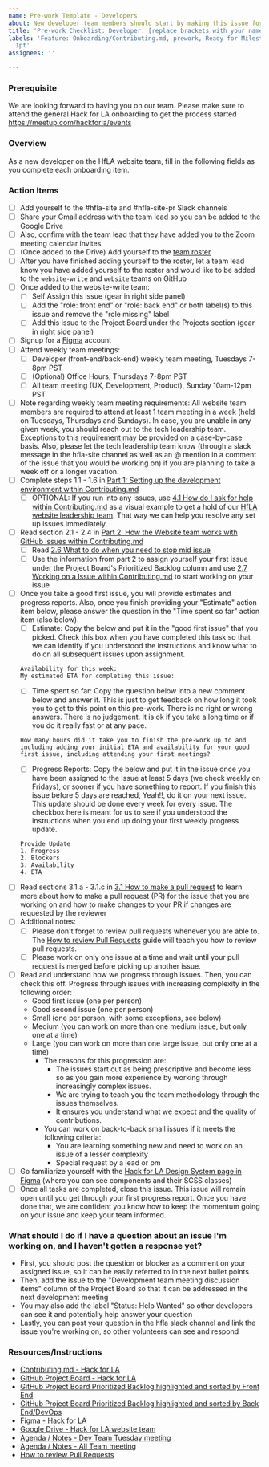 ```yaml
---
name: Pre-work Template - Developers
about: New developer team members should start by making this issue for themselves
title: 'Pre-work Checklist: Developer: [replace brackets with your name]'
labels: 'Feature: Onboarding/Contributing.md, prework, Ready for Milestone, size:
  1pt'
assignees: ''

---
```


### Prerequisite
We are looking forward to having you on our team. Please make sure to attend the general Hack for LA onboarding to get the process started https://meetup.com/hackforla/events

### Overview
As a new developer on the HfLA website team, fill in the following fields as you complete each onboarding item.

### Action Items
- [ ] Add yourself to the #hfla-site and #hfla-site-pr Slack channels
- [ ] Share your Gmail address with the team lead so you can be added to the Google Drive
- [ ] Also, confirm with the team lead that they have added you to the Zoom meeting calendar invites
- [ ] (Once added to the Drive) Add yourself to the [team roster](https://docs.google.com/spreadsheets/d/11u71eT-rZTKvVP8Yj_1rKxf2V45GCaFz4AXA7tS_asM/edit#gid=0)
- [ ] After you have finished adding yourself to the roster, let a team lead know you have added yourself to the roster and would like to be added to the `website-write` and `website` teams on GitHub
- [ ] Once added to the website-write team:
  - [ ] Self Assign this issue (gear in right side panel)
  - [ ] Add the "role: front end" or "role: back end" or both label(s) to this issue and remove the "role missing" label
  - [ ] Add this issue to the Project Board under the Projects section (gear in right side panel)
- [ ] Signup for a [Figma](https://Figma.com) account
- [ ] Attend weekly team meetings:
  - [ ] Developer (front-end/back-end) weekly team meeting, Tuesdays 7-8pm PST
  - [ ] (Optional) Office Hours, Thursdays 7-8pm PST
  - [ ] All team meeting (UX, Development, Product), Sunday 10am-12pm PST
- [ ] Note regarding weekly team meeting requirements: All website team members are required to attend at least 1 team meeting in a week (held on Tuesdays, Thursdays and Sundays). In case, you are unable in any given week, you should reach out to the tech leadership team. Exceptions to this requirement may be provided on a case-by-case basis. Also, please let the tech leadership team know (through a slack message in the hfla-site channel as well as an @ mention in a comment of the issue that you would be working on) if you are planning to take a week off or a longer vacation.
- [ ] Complete steps 1.1 - 1.6 in [Part 1: Setting up the development environment within Contributing.md](https://github.com/hackforla/website/blob/gh-pages/CONTRIBUTING.md#part-1-setting-up-the-development-environment)
  - [ ] OPTIONAL: If you run into any issues, use [4.1 How do I ask for help within Contributing.md](https://github.com/hackforla/website/blob/gh-pages/CONTRIBUTING.md#41-what-do-i-do-if-i-need-help) as a visual example to get a hold of our [HfLA website leadership team](https://github.com/hackforla/website/projects/7#card-69730135). That way we can help you resolve any set up issues immediately.
- [ ] Read section 2.1 - 2.4 in [Part 2: How the Website team works with GitHub issues within Contributing.md](https://github.com/hackforla/website/blob/gh-pages/CONTRIBUTING.md#part-2-how-the-website-team-works-with-github-issues)
  - [ ] Read [2.6 What to do when you need to stop mid issue](https://github.com/hackforla/website/blob/gh-pages/CONTRIBUTING.md#26-what-to-do-when-you-need-to-stop-mid-issue)
  - [ ] Use the information from part 2 to assign yourself your first issue under the Project Board's Prioritized Backlog column and use [2.7 Working on a Issue within Contributing.md](https://github.com/hackforla/website/blob/gh-pages/CONTRIBUTING.md#27-working-on-an-issue) to start working on your issue
- [ ] Once you take a good first issue, you will provide estimates and progress reports. Also, once you finish providing your "Estimate" action item below, please answer the question in the "Time spent so far" action item (also below).
   - [ ] Estimate: Copy the below and put it in the "good first issue" that you picked.
 Check this box when you have completed this task so that we can identify if you understood the instructions and know what to do on all subsequent issues upon assignment.
    ```
   Availability for this week:
   My estimated ETA for completing this issue:
    ```
   - [ ] Time spent so far: Copy the question below into a new comment below and answer it. This is just to get feedback on how long it took you to get to this point on this pre-work. There is no right or wrong answers. There is no judgement. It is ok if you take a long time or if you do it really fast or at any pace.
    ```
    How many hours did it take you to finish the pre-work up to and including adding your initial ETA and availability for your good first issue, including attending your first meetings?
    ```
   - [ ] Progress Reports: Copy the below and put it in the issue once you have been assigned to the issue at least 5 days (we check weekly on Fridays), or sooner if you have something to report.  If you finish this issue before 5 days are reached, Yeah!!, do it on your next issue.  This update should be done every week for every issue.  The checkbox here is meant for us to see if you understood the instructions when you end up doing your first weekly progress update.
    ```
    Provide Update
    1. Progress
    2. Blockers
    3. Availability
    4. ETA
    ```
- [ ] Read sections 3.1.a - 3.1.c in [3.1 How to make a pull request](https://github.com/hackforla/website/blob/2e3c45fede99e61f479548ccca3f0dda83e351db/CONTRIBUTING.md#31-how-to-make-a-pull-request) to learn more about how to make a pull request (PR) for the issue that you are working on and how to make changes to your PR if changes are requested by the reviewer
- [ ] Additional notes:
   - [ ] Please don't forget to review pull requests whenever you are able to.  The [How to review Pull Requests](https://github.com/hackforla/website/wiki/How-to-review-pull-requests) guide will teach you how to review pull requests.
   - [ ] Please work on only one issue at a time and wait until your pull request is merged before picking up another issue.
- [ ] Read and understand how we progress through issues. Then, you can check this off.
Progress through issues with increasing complexity in the following order:
  - Good first issue (one per person)
  - Good second issue (one per person)
  - Small (one per person, with some exceptions, see below)
  - Medium (you can work on more than one medium issue, but only one at a time)
  - Large (you can work on more than one large issue, but only one at a time)
    - The reasons for this progression are:
      - The issues start out as being prescriptive and become less so as you gain more experience by working through increasingly complex issues.
      - We are trying to teach you the team methodology through the issues themselves.
      - It ensures you understand what we expect and the quality of contributions.
    - You can work on back-to-back small issues if it meets the following criteria:
      - You are learning something new and need to work on an issue of a lesser complexity
      - Special request by a lead or pm
- [ ] Go familiarize yourself with the [Hack for LA Design System page in Figma](https://www.figma.com/file/0RRPy1Ph7HafI3qOITg0Mr/Hack-for-LA-Website?node-id=3464%3A3)  (where you can see components and their SCSS classes)
- [ ] Once all tasks are completed, close this issue.  This issue will remain open until you get through your first progress report.  Once you have done that, we are confident you know how to keep the momentum going on your issue and keep your team informed.

### What should I do if I have a question about an issue I'm working on, and I haven't gotten a response yet?
- First, you should post the question or blocker as a comment on your assigned issue, so it can be easily referred to in the next bullet points
- Then, add the issue to the "Development team meeting discussion items" column of the Project Board so that it can be addressed in the next development meeting
- You may also add the label "Status: Help Wanted" so other developers can see it and potentially help answer your question
- Lastly, you can post your question in the hfla slack channel and link the issue you're working on, so other volunteers can see and respond

### Resources/Instructions
- [Contributing.md - Hack for LA](https://github.com/hackforla/website/blob/gh-pages/CONTRIBUTING.md)
- [GitHub Project Board - Hack for LA](https://github.com/hackforla/website/projects/7)
- [GitHub Project Board Prioritized Backlog highlighted and sorted by Front End](https://github.com/hackforla/website/projects/7?card_filter_query=label%3A%22role%3A+front+end%22)
- [GitHub Project Board Prioritized Backlog highlighted and sorted by Back End/DevOps](https://github.com/hackforla/website/projects/7?card_filter_query=label%3A%22role%3A+back+end%2Fdevops%22)
- [Figma - Hack for LA](https://www.figma.com/file/0RRPy1Ph7HafI3qOITg0Mr/Hack-for-LA-Website)
- [Google Drive - Hack for LA website team](https://drive.google.com/drive/folders/1p76K0FgfiAWeIIEyoyJ_Iik8FVj8cBjT?usp=sharing)
- [Agenda / Notes - Dev Team Tuesday meeting](https://github.com/hackforla/website/issues/2010)
- [Agenda / Notes - All Team meeting](https://github.com/hackforla/website/issues/2027)
- [How to review Pull Requests](https://github.com/hackforla/website/wiki/How-to-review-pull-requests)
